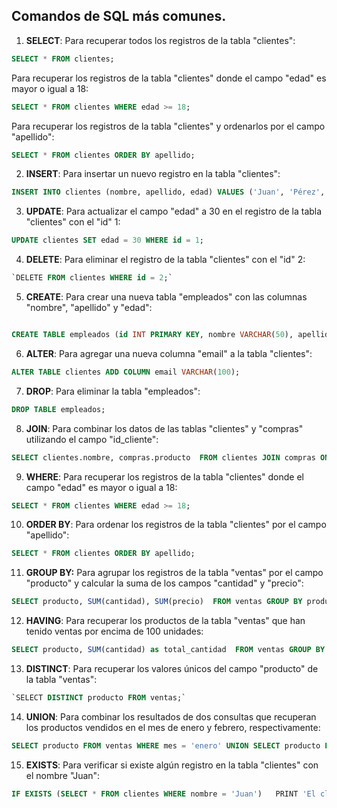 
## Comandos de SQL más comunes.

1.  **SELECT**: 
Para recuperar todos los registros de la tabla "clientes":
```sql
SELECT * FROM clientes;
```

Para recuperar los registros de la tabla "clientes" donde el campo "edad" es mayor o igual a 18:
```sql
SELECT * FROM clientes WHERE edad >= 18;
```
Para recuperar los registros de la tabla "clientes" y ordenarlos por el campo "apellido":
```sql
SELECT * FROM clientes ORDER BY apellido;
```

2.  **INSERT**: 
Para insertar un nuevo registro en la tabla "clientes":
```sql
INSERT INTO clientes (nombre, apellido, edad) VALUES ('Juan', 'Pérez', 25);
```

3.  **UPDATE**: 
Para actualizar el campo "edad" a 30 en el registro de la tabla "clientes" con el "id" 1:
```sql
UPDATE clientes SET edad = 30 WHERE id = 1;
```

4.  **DELETE**: 
Para eliminar el registro de la tabla "clientes" con el "id" 2:
```sql
`DELETE FROM clientes WHERE id = 2;`
```

5.  **CREATE**:
Para crear una nueva tabla "empleados" con las columnas "nombre", "apellido" y "edad":
```sql

CREATE TABLE empleados (id INT PRIMARY KEY, nombre VARCHAR(50), apellido VARCHAR(50), edad INT );
```

6.  **ALTER**: 
Para agregar una nueva columna "email" a la tabla "clientes":
```sql
ALTER TABLE clientes ADD COLUMN email VARCHAR(100);
```

7.  **DROP**: 
Para eliminar la tabla "empleados":
```sql
DROP TABLE empleados;
```

8.  **JOIN**: 
Para combinar los datos de las tablas "clientes" y "compras" utilizando el campo "id_cliente":
```sql
SELECT clientes.nombre, compras.producto  FROM clientes JOIN compras ON clientes.id = compras.id_cliente;
```

9.  **WHERE**: 
Para recuperar los registros de la tabla "clientes" donde el campo "edad" es mayor o igual a 18:
```sql
SELECT * FROM clientes WHERE edad >= 18;
```


10.  **ORDER BY**: 
Para ordenar los registros de la tabla "clientes" por el campo "apellido":
```sql
SELECT * FROM clientes ORDER BY apellido;
```

11.  **GROUP BY:** 
Para agrupar los registros de la tabla "ventas" por el campo "producto" y calcular la suma de los campos "cantidad" y "precio":
```sql
SELECT producto, SUM(cantidad), SUM(precio)  FROM ventas GROUP BY producto;
```

12.  **HAVING**: 
Para recuperar los productos de la tabla "ventas" que han tenido ventas por encima de 100 unidades:
```sql
SELECT producto, SUM(cantidad) as total_cantidad  FROM ventas GROUP BY producto HAVING total_cantidad > 100;
```

13.  **DISTINCT**: 
Para recuperar los valores únicos del campo "producto" de la tabla "ventas":
```sql
`SELECT DISTINCT producto FROM ventas;`
```

14.  **UNION**: 
Para combinar los resultados de dos consultas que recuperan los productos vendidos en el mes de enero y febrero, respectivamente:
```sql
SELECT producto FROM ventas WHERE mes = 'enero' UNION SELECT producto FROM ventas WHERE mes = 'febrero';
```

15.  **EXISTS**: 
Para verificar si existe algún registro en la tabla "clientes" con el nombre "Juan":
```sql
IF EXISTS (SELECT * FROM clientes WHERE nombre = 'Juan')   PRINT 'El cliente Juan existe en la tabla' ELSE   PRINT 'El cliente Juan no existe en la tabla'
```
